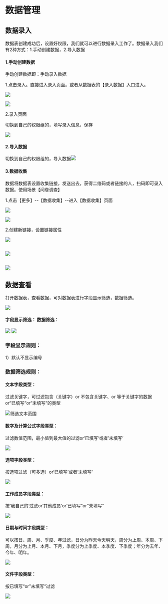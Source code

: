 # 数据管理

## 数据录入

数据表创建成功后，设置好权限，我们就可以进行数据录入工作了。数据录入我们有2种方式：1.手动创建数据，2.导入数据

#### 1.**手动创建数据**

手动创建数据即：手动录入数据

1.点击录入。直接进入录入页面。或者从数据表的【录入数据】入口进入。

![](/assets/import112201.png)

![](/assets/import36.png)

2.录入页面

切换到自己的权限组的，填写录入信息，保存

![](/assets/import112453.png)

#### 2.导入数据

切换到自己的权限组的，导入数据![](/assets/import32436.png)

#### 3.数据收集

数据将数据表设置收集链接，发送出去，获得二维码或者链接的人，扫码即可录入数据。使用场景【问卷调查】

1.点击【更多】--【数据收集】--进入【数据收集】页面

![](/assets/import351261.png)

![](/assets/import11246859.png)

2.创建新链接，设置链接属性

![](http://livedoc.oss-cn-hangzhou.aliyuncs.com/livedoc/c7e46a6013a2b4e8f76a2ae938ccd6ef?x-oss-process=image/format,gif)

## ![](/assets/import3626.png)

## ![](/assets/import1124795.png)

## 

## 数据查看

打开数据表，查看数据，可对数据表进行字段显示筛选，数据筛选。

![](/assets/import3251361.png)

#### 字段显示筛选：                                               数据筛选：

![](/assets/import11230966.png)                           ![](/assets/import11235758.png)

### 字段显示规则：

1）默认不显示编号

### 数据筛选规则：

#### 文本字段类型：

过滤关键字，可过滤包含（关键字）or 不包含关键字、or 等于关键字的数据 or“已填写“or“未填写“的类型

![](/assets/import1123979.png)筛选文本范围

#### 数字及计算公式字段类型：

过滤数值范围，最小值到最大值的过滤or‘已填写‘或者’未填写‘

![](/assets/import11230098.png)

#### 选项字段类型：

按选项过滤（可多选）or‘已填写‘或者’未填写‘

![](/assets/import11253.png)

#### 工作成员字段类型：

按‘我自己的‘过滤or‘其他成员‘or’已填写“or”未填写“

![](/assets/impor11245t.png)

#### 日期与时间字段类型：

可以按日、周、月、季度、年过滤，日分为昨天今天明天，周分为上周、本周、下周，月分为上月、本月、下月，季度分为上季度、本季度、下季度；年分为去年、今年、明年。

![](/assets/import3513636.png)

#### 文件字段类型：

按已填写“or”未填写“过滤

![](/assets/import1123648.png)

